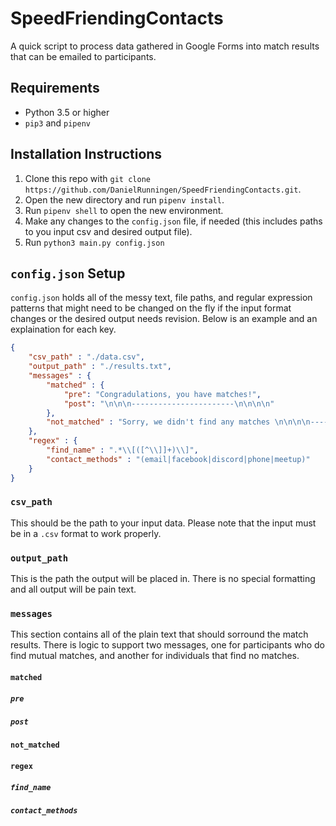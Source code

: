 # SpeedFriendingContacts

A quick script to process data gathered in Google Forms into match results that can be emailed to participants.

## Requirements

* Python 3.5 or higher
* `pip3` and `pipenv`

## Installation Instructions

1. Clone this repo with `git clone https://github.com/DanielRunningen/SpeedFriendingContacts.git`.
2. Open the new directory and run `pipenv install`.
3. Run `pipenv shell` to open the new environment.
4. Make any changes to the `config.json` file, if needed (this includes paths to you input csv and desired output file).
5. Run `python3 main.py config.json`

## `config.json` Setup

`config.json` holds all of the messy text, file paths, and regular expression patterns that might need to be changed on the fly if the input format changes or the desired output needs revision. Below is an example and an explaination for each key.

```json
{
    "csv_path" : "./data.csv",
    "output_path" : "./results.txt",
    "messages" : {
        "matched" : {
            "pre": "Congradulations, you have matches!",
            "post": "\n\n\n-----------------------\n\n\n\n"
        },
        "not_matched" : "Sorry, we didn't find any matches \n\n\n\n-----------------------\n\n\n\n"
    },
    "regex" : {
        "find_name" : ".*\\[([^\\]]+)\\]",
        "contact_methods" : "(email|facebook|discord|phone|meetup)"
    }
}
```

### `csv_path`

This should be the path to your input data. Please note that the input must be in a `.csv` format to work properly.

### `output_path`

This is the path the output will be placed in. There is no special formatting and all output will be pain text.

### `messages`

This section contains all of the plain text that should sorround the match results. There is logic to support two messages, one for participants who do find mutual matches, and another for individuals that find no matches.

#### `matched`

##### `pre`

##### `post`

#### `not_matched`

#### `regex`

##### `find_name`

##### `contact_methods`
